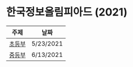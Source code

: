 # 한국정보올림피아드 (2021)
|주제|날짜|
|:---:|:---:|
|[초등부](./elementary/README.md)|5/23/2021|
|[중등부](./middle/README.md)|6/13/2021|
